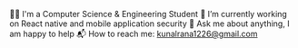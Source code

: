 👨‍🎓 I'm a Computer Science & Engineering Student
🔭 I’m currently working on React native and mobile application security
💬 Ask me about anything, I am happy to help
📬 How to reach me: kunalrana1226@gmail.com

